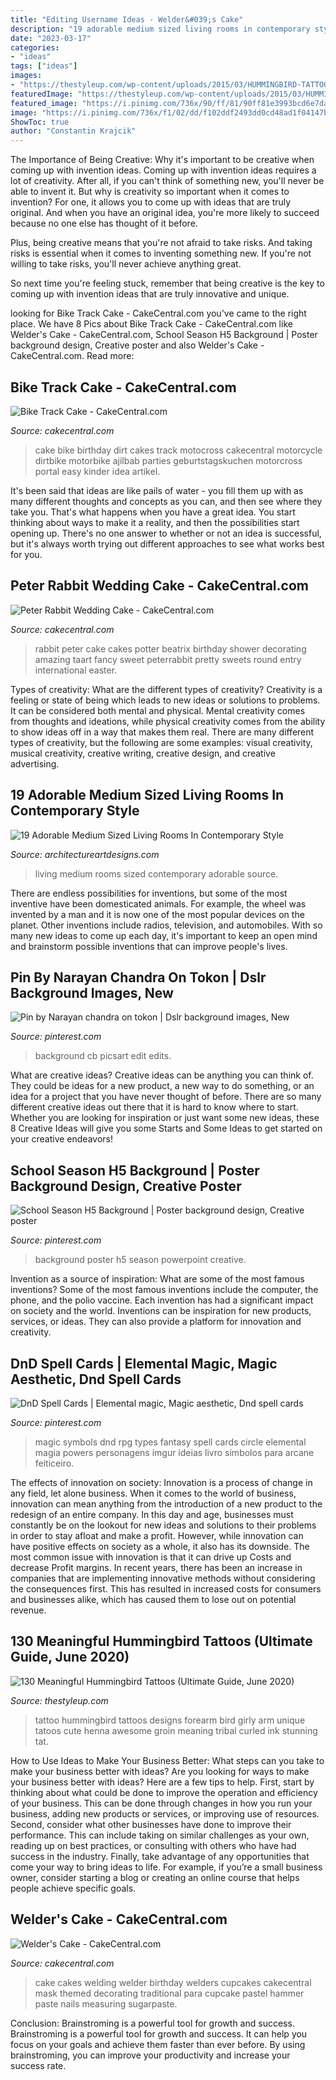 ```yaml
---
title: "Editing Username Ideas - Welder&#039;s Cake"
description: "19 adorable medium sized living rooms in contemporary style"
date: "2023-03-17"
categories:
- "ideas"
tags: ["ideas"]
images:
- "https://thestyleup.com/wp-content/uploads/2015/03/HUMMINGBIRD-TATTOO-DESIGNS-23.jpg"
featuredImage: "https://thestyleup.com/wp-content/uploads/2015/03/HUMMINGBIRD-TATTOO-DESIGNS-23.jpg"
featured_image: "https://i.pinimg.com/736x/90/ff/81/90ff81e3993bcd6e7da6ed52c67930b7.jpg"
image: "https://i.pinimg.com/736x/f1/02/dd/f102ddf2493dd0cd48ad1f04147b40f4.jpg"
ShowToc: true
author: "Constantin Krajcik"
---
```



The Importance of Being Creative: Why it's important to be creative when coming up with invention ideas.
Coming up with invention ideas requires a lot of creativity. After all, if you can't think of something new, you'll never be able to invent it.
But why is creativity so important when it comes to invention? For one, it allows you to come up with ideas that are truly original. And when you have an original idea, you're more likely to succeed because no one else has thought of it before.

Plus, being creative means that you're not afraid to take risks. And taking risks is essential when it comes to inventing something new. If you're not willing to take risks, you'll never achieve anything great.

So next time you're feeling stuck, remember that being creative is the key to coming up with invention ideas that are truly innovative and unique.

	

		
looking for Bike Track Cake - CakeCentral.com you've came to the right place. We have 8 Pics about Bike Track Cake - CakeCentral.com like Welder&#039;s Cake - CakeCentral.com, School Season H5 Background | Poster background design, Creative poster and also Welder&#039;s Cake - CakeCentral.com. Read more:
		
    
## Bike Track Cake - CakeCentral.com

<img loading=lazy src="http://cdn001.cakecentral.com/gallery/2015/03/900_803194D7fr_bike-track-cake.jpg" onerror="this.onerror=null;this.src='https://tse4.mm.bing.net/th?id=OIP.zE96SVq_FqskeDOrRQHTOAHaLH&amp;pid=15.1';" alt="Bike Track Cake - CakeCentral.com">

_Source: cakecentral.com_

>cake bike birthday dirt cakes track motocross cakecentral motorcycle dirtbike motorbike ajilbab parties geburtstagskuchen motorcross portal easy kinder idea artikel. 

	

It's been said that ideas are like pails of water - you fill them up with as many different thoughts and concepts as you can, and then see where they take you. That's what happens when you have a great idea. You start thinking about ways to make it a reality, and then the possibilities start opening up. There's no one answer to whether or not an idea is successful, but it's always worth trying out different approaches to see what works best for you.

    
## Peter Rabbit Wedding Cake - CakeCentral.com

<img loading=lazy src="http://cdn001.cakecentral.com/gallery/2015/03/900_676379HWWX_peter-rabbit-wedding-cake.jpg" onerror="this.onerror=null;this.src='https://tse3.mm.bing.net/th?id=OIP.s2gV8NiXdGfWkpFjWKt1twHaNJ&amp;pid=15.1';" alt="Peter Rabbit Wedding Cake - CakeCentral.com">

_Source: cakecentral.com_

>rabbit peter cake cakes potter beatrix birthday shower decorating amazing taart fancy sweet peterrabbit pretty sweets round entry international easter. 

	

Types of creativity: What are the different types of creativity?
Creativity is a feeling or state of being which leads to new ideas or solutions to problems. It can be considered both mental and physical. Mental creativity comes from thoughts and ideations, while physical creativity comes from the ability to show ideas off in a way that makes them real. There are many different types of creativity, but the following are some examples: visual creativity, musical creativity, creative writing, creative design, and creative advertising.

    
## 19 Adorable Medium Sized Living Rooms In Contemporary Style

<img loading=lazy src="http://www.architectureartdesigns.com/wp-content/uploads/2016/05/5-29.jpg" onerror="this.onerror=null;this.src='https://tse2.mm.bing.net/th?id=OIP.yd7tL4I5JgcOWKeQCQCUEAHaIO&amp;pid=15.1';" alt="19 Adorable Medium Sized Living Rooms In Contemporary Style">

_Source: architectureartdesigns.com_

>living medium rooms sized contemporary adorable source. 

	

There are endless possibilities for inventions, but some of the most inventive have been domesticated animals. For example, the wheel was invented by a man and it is now one of the most popular devices on the planet. Other inventions include radios, television, and automobiles. With so many new ideas to come up each day, it's important to keep an open mind and brainstorm possible inventions that can improve people's lives.

    
## Pin By Narayan Chandra On Tokon | Dslr Background Images, New

<img loading=lazy src="https://i.pinimg.com/736x/f1/02/dd/f102ddf2493dd0cd48ad1f04147b40f4.jpg" onerror="this.onerror=null;this.src='https://tse3.mm.bing.net/th?id=OIP.nHPh35FwVcKvfcLI8xu2rgAAAA&amp;pid=15.1';" alt="Pin by Narayan chandra on tokon | Dslr background images, New">

_Source: pinterest.com_

>background cb picsart edit edits. 

	

What are creative ideas?
Creative ideas can be anything you can think of. They could be ideas for a new product, a new way to do something, or an idea for a project that you have never thought of before. There are so many different creative ideas out there that it is hard to know where to start. Whether you are looking for inspiration or just want some new ideas, these 8 Creative Ideas will give you some Starts and Some Ideas to get started on your creative endeavors!

    
## School Season H5 Background | Poster Background Design, Creative Poster

<img loading=lazy src="https://i.pinimg.com/736x/90/ff/81/90ff81e3993bcd6e7da6ed52c67930b7.jpg" onerror="this.onerror=null;this.src='https://tse3.mm.bing.net/th?id=OIP.lT4vtsdT3wjzIhqWK3oClAHaNK&amp;pid=15.1';" alt="School Season H5 Background | Poster background design, Creative poster">

_Source: pinterest.com_

>background poster h5 season powerpoint creative. 

	

Invention as a source of inspiration: What are some of the most famous inventions?
Some of the most famous inventions include the computer, the phone, and the polio vaccine. Each invention has had a significant impact on society and the world. Inventions can be inspiration for new products, services, or ideas. They can also provide a platform for innovation and creativity.

    
## DnD Spell Cards | Elemental Magic, Magic Aesthetic, Dnd Spell Cards

<img loading=lazy src="https://i.pinimg.com/736x/54/d1/91/54d1919c54ac19730c6c3893f00fb31a.jpg" onerror="this.onerror=null;this.src='https://tse2.mm.bing.net/th?id=OIP.ldrDLwjR0Pdyc6av4zhC8gHaKH&amp;pid=15.1';" alt="DnD Spell Cards | Elemental magic, Magic aesthetic, Dnd spell cards">

_Source: pinterest.com_

>magic symbols dnd rpg types fantasy spell cards circle elemental magia powers personagens imgur ideias livro símbolos para arcane feiticeiro. 

	

The effects of innovation on society:
Innovation is a process of change in any field, let alone business. When it comes to the world of business, innovation can mean anything from the introduction of a new product to the redesign of an entire company. In this day and age, businesses must constantly be on the lookout for new ideas and solutions to their problems in order to stay afloat and make a profit.
However, while innovation can have positive effects on society as a whole, it also has its downside. The most common issue with innovation is that it can drive up Costs and decrease Profit margins. In recent years, there has been an increase in companies that are implementing innovative methods without considering the consequences first. This has resulted in increased costs for consumers and businesses alike, which has caused them to lose out on potential revenue.

    
## 130 Meaningful Hummingbird Tattoos (Ultimate Guide, June 2020)

<img loading=lazy src="https://thestyleup.com/wp-content/uploads/2015/03/HUMMINGBIRD-TATTOO-DESIGNS-23.jpg" onerror="this.onerror=null;this.src='https://tse4.mm.bing.net/th?id=OIP.-oTIDkL1Q6AgibSNIvKvvgHaJ1&amp;pid=15.1';" alt="130 Meaningful Hummingbird Tattoos (Ultimate Guide, June 2020)">

_Source: thestyleup.com_

>tattoo hummingbird tattoos designs forearm bird girly arm unique tatoos cute henna awesome groin meaning tribal curled ink stunning tat. 

	

How to Use Ideas to Make Your Business Better: What steps can you take to make your business better with ideas?
Are you looking for ways to make your business better with ideas? Here are a few tips to help. First, start by thinking about what could be done to improve the operation and efficiency of your business. This can be done through changes in how you run your business, adding new products or services, or improving use of resources. Second, consider what other businesses have done to improve their performance. This can include taking on similar challenges as your own, reading up on best practices, or consulting with others who have had success in the industry. Finally, take advantage of any opportunities that come your way to bring ideas to life. For example, if you’re a small business owner, consider starting a blog or creating an online course that helps people achieve specific goals.

    
## Welder&#039;s Cake - CakeCentral.com

<img loading=lazy src="https://cdn001.cakecentral.com/gallery/2015/03/900_854564Ug8g_welders-cake.jpg" onerror="this.onerror=null;this.src='https://tse2.mm.bing.net/th?id=OIP.0AvJGJeXVPMYzKWmI8bxugHaJ4&amp;pid=15.1';" alt="Welder&#039;s Cake - CakeCentral.com">

_Source: cakecentral.com_

>cake cakes welding welder birthday welders cupcakes cakecentral mask themed decorating traditional para cupcake pastel hammer paste nails measuring sugarpaste. 

	

Conclusion: Brainstroming is a powerful tool for growth and success.
Brainstroming is a powerful tool for growth and success. It can help you focus on your goals and achieve them faster than ever before. By using brainstroming, you can improve your productivity and increase your success rate.

